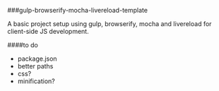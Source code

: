 ###gulp-browserify-mocha-livereload-template

A basic project setup using gulp, browserify, mocha and livereload for client-side JS development.

####to do

- package.json
- better paths
- css?
- minification?
